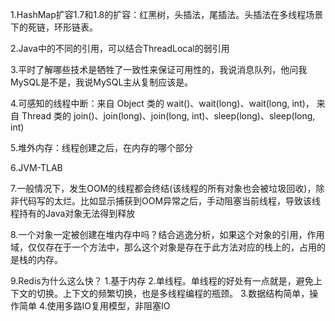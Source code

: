 1.HashMap扩容1.7和1.8的扩容：红黑树，头插法，尾插法。头插法在多线程场景下的死链，环形链表。

2.Java中的不同的引用，可以结合ThreadLocal的弱引用

3.平时了解哪些技术是牺牲了一致性来保证可用性的，我说消息队列，他问我MySQL是不是，我说MySQL主从复制应该是。

4.可感知的线程中断：来自 Object 类的 wait()、wait(long)、wait(long, int)，
                    来自 Thread 类的 join()、join(long)、join(long, int)、sleep(long)、sleep(long, int)

5.堆外内存：线程创建之后，在内存的哪个部分

6.JVM-TLAB

7.一般情况下，发生OOM的线程都会终结(该线程的所有对象也会被垃圾回收)，除非代码写的太烂。比如显示捕获到OOM异常之后，手动阻塞当前线程，导致该线程持有的Java对象无法得到释放

8.一个对象一定被创建在堆内存中吗？结合逃逸分析，如果这个对象的引用，作用域，仅仅存在于一个方法中，那么这个对象是存在于此方法对应的栈上的，占用的是栈的内存。

9.Redis为什么这么快？
    1.基于内存
    2.单线程。单线程的好处有一点就是，避免上下文的切换。上下文的频繁切换，也是多线程编程的瓶颈。
    3.数据结构简单，操作简单
    4.使用多路IO复用模型，非阻塞IO